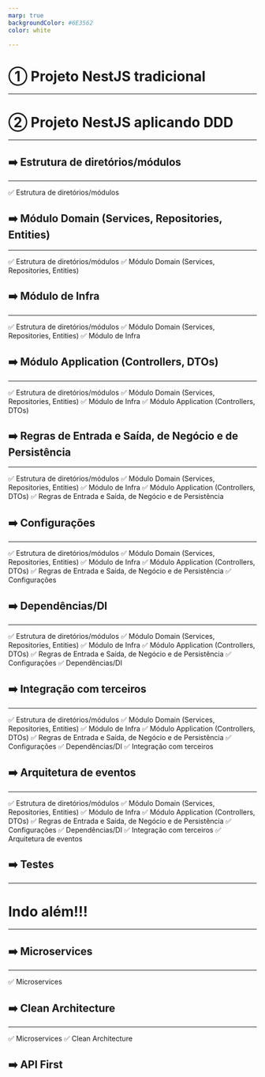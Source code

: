 ```yaml
---
marp: true
backgroundColor: #6E3562
color: white

---
```

<style>
footer {
    color: white;
}
</style>

# ① Projeto NestJS tradicional

<!-- footer: branch: 1-project-nestjs-simple --> 

---

# ② Projeto NestJS aplicando DDD

<!-- footer: branch: 2-project-nestjs-with-ddd --> 

---

## ➡️ Estrutura de diretórios/módulos

<!-- footer: '' --> 

---


✅ Estrutura de diretórios/módulos
## ➡️ Módulo Domain (Services, Repositories, Entities)

---

✅ Estrutura de diretórios/módulos
✅ Módulo Domain (Services, Repositories, Entities)
## ➡️ Módulo de Infra 

<!-- footer: '' --> 

---

✅ Estrutura de diretórios/módulos
✅ Módulo Domain (Services, Repositories, Entities)
✅ Módulo de Infra 
## ➡️ Módulo Application (Controllers, DTOs)

---

✅ Estrutura de diretórios/módulos
✅ Módulo Domain (Services, Repositories, Entities)
✅ Módulo de Infra 
✅ Módulo Application (Controllers, DTOs)
## ➡️ Regras de Entrada e Saída, de Negócio e de Persistência

---

✅ Estrutura de diretórios/módulos
✅ Módulo Domain (Services, Repositories, Entities)
✅ Módulo de Infra 
✅ Módulo Application (Controllers, DTOs)
✅ Regras de Entrada e Saída, de Negócio e de Persistência
## ➡️ Configurações

---

✅ Estrutura de diretórios/módulos
✅ Módulo Domain (Services, Repositories, Entities)
✅ Módulo de Infra 
✅ Módulo Application (Controllers, DTOs)
✅ Regras de Entrada e Saída, de Negócio e de Persistência
✅ Configurações
## ➡️ Dependências/DI

---

✅ Estrutura de diretórios/módulos
✅ Módulo Domain (Services, Repositories, Entities)
✅ Módulo de Infra 
✅ Módulo Application (Controllers, DTOs)
✅ Regras de Entrada e Saída, de Negócio e de Persistência
✅ Configurações
✅ Dependências/DI
## ➡️ Integração com terceiros

---

✅ Estrutura de diretórios/módulos
✅ Módulo Domain (Services, Repositories, Entities)
✅ Módulo de Infra 
✅ Módulo Application (Controllers, DTOs)
✅ Regras de Entrada e Saída, de Negócio e de Persistência
✅ Configurações
✅ Dependências/DI
✅ Integração com terceiros
## ➡️ Arquitetura de eventos

---

✅ Estrutura de diretórios/módulos
✅ Módulo Domain (Services, Repositories, Entities)
✅ Módulo de Infra 
✅ Módulo Application (Controllers, DTOs)
✅ Regras de Entrada e Saída, de Negócio e de Persistência
✅ Configurações
✅ Dependências/DI
✅ Integração com terceiros
✅ Arquitetura de eventos
## ➡️ Testes

---

# Indo além!!!

<!-- footer: branch: 3-project-nestjs-with-ddd-microservrice --> 

---

## ➡️ Microservices

---

✅ Microservices
## ➡️ Clean Architecture

---

✅ Microservices
✅ Clean Architecture
## ➡️ API First
